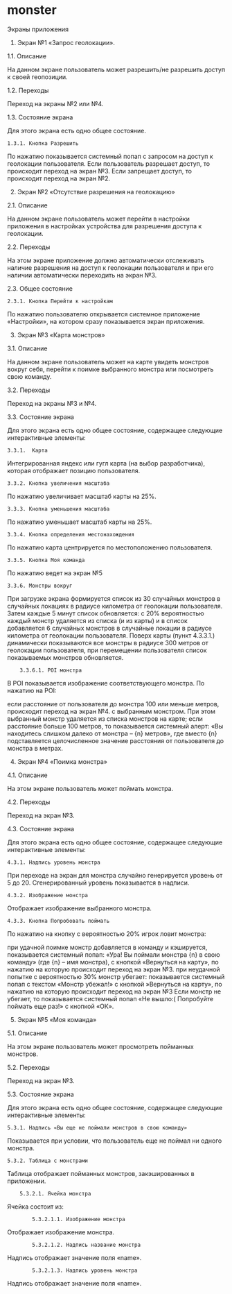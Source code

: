 # monster
Экраны приложения
1. Экран №1 «Запрос геолокации».

1.1. Описание

На данном экране пользователь может разрешить/не разрешить доступ к своей геопозиции. 

1.2. Переходы

Переход на экраны №2 или №4.

1.3. Состояние экрана

Для этого экрана есть одно общее состояние.

    1.3.1. Кнопка Разрешить

По нажатию показывается системный попап с запросом на доступ к геолокации пользователя. Если пользователь разрешает доступ, то происходит переход на экран №3. Если запрещает доступ, то происходит переход на экран №2.



2. Экран №2 «Отсутствие разрешения на геолокацию»

2.1. Описание

На данном экране пользователь может перейти в настройки приложения в настройках устройства для разрешения доступа к геолокации.

2.2. Переходы

На этом экране приложение должно автоматически отслеживать наличие разрешения на доступ к геолокации пользователя и при его наличии автоматически переходить на экран №3.

2.3. Общее состояние

    2.3.1. Кнопка Перейти к настройкам 

По нажатию пользователю открывается системное приложение «Настройки», на котором сразу показывается экран приложения.



3. Экран №3 «Карта монстров»

3.1. Описание

На данном экране пользователь может на карте увидеть монстров вокруг себя, перейти к поимке выбранного монстра или посмотреть свою команду. 

3.2. Переходы

Переход на экраны №3 и №4.

3.3. Состояние экрана

Для этого экрана есть одно общее состояние, содержащее следующие интерактивные элементы:

    3.3.1.  Карта

Интегрированная яндекс или гугл карта (на выбор разработчика), которая отображает позицию пользователя. 

    3.3.2. Кнопка увеличения масштаба

По нажатию увеличивает масштаб карты на 25%.

    3.3.3. Кнопка уменьшения масштаба

По нажатию уменьшает масштаб карты на 25%. 

    3.3.4. Кнопка определения местонахождения

По нажатию карта центрируется по местоположению пользователя.

    3.3.5. Кнопка Моя команда

По нажатию ведет на экран №5

    3.3.6. Монстры вокруг

При загрузке экрана формируется список из 30 случайных монстров в случайных локациях в радиусе километра от геолокации пользователя. Затем каждые 5 минут список обновляется: с 20% вероятностью каждый монстр удаляется из списка (и из карты) и в список добавляется 6 случайных монстров в случайные локации в радиусе километра от геолокации пользователя. Поверх карты (пункт 4.3.3.1.) динамически показываются все монстры в радиусе 300 метров от геолокации пользователя, при перемещении пользователя список показываемых монстров обновляется. 

        3.3.6.1. POI монстра

В POI показывается изображение соответствующего монстра. По нажатию на POI:

если расстояние от пользователя до монстра 100 или меньше метров, происходит переход на экран №4. с выбранным монстром. При этом выбранный монстр удаляется из списка монстров на карте;
если расстояние больше 100 метров, то показывается системный алерт: «Вы находитесь слишком далеко от монстра – {n} метров», где вместо {n} подставляется целочисленное значение расстояния от пользователя до монстра в метрах.


4. Экран №4 «Поимка монстра»

4.1. Описание

На этом экране пользователь может поймать монстра.

4.2. Переходы

Переход на экран №3.

4.3. Состояние экрана

Для этого экрана есть одно общее состояние, содержащее следующие интерактивные элементы:

    4.3.1. Надпись уровень монстра

При переходе на экран для монстра случайно генерируется уровень от 5 до 20. Сгенерированный уровень показывается в надписи.

    4.3.2. Изображение монстра 

Отображает изображение выбранного монстра. 

    4.3.3. Кнопка Попробовать поймать

По нажатию на кнопку с вероятностью 20% игрок ловит монстра:

при удачной поимке монстр добавляется в команду и кэшируется, показывается системный попап: «Ура! Вы поймали монстра {n} в свою команду» (где {n} – имя монстра), с кнопкой «Вернуться на карту», по нажатию на которую происходит переход на экран №3. 
при неудачной попытке с вероятностью 30% монстр убегает: показывается системный попап с текстом «Монстр убежал!» с кнопкой »Вернуться на карту», по нажатию на которую происходит переход на экран №3 Если монстр не убегает, то показывается системный попап «Не вышло:( Попробуйте поймать еще раз!» с кнопкой «ОК». 


5. Экран №5 «Моя команда»

5.1. Описание

На этом экране пользователь может просмотреть пойманных монстров.

5.2. Переходы

Переход на экран №3.

5.3. Состояние экрана

Для этого экрана есть одно общее состояние, содержащее следующие интерактивные элементы:

    5.3.1. Надпись «Вы еще не поймали монстров в свою команду»

Показывается при условии, что пользователь еще не поймал ни одного монстра.

    5.3.2. Таблица с монстрами

Таблица отображает пойманных монстров, закэшированных в приложении.

        5.3.2.1. Ячейка монстра

Ячейка состоит из:

            5.3.2.1.1. Изображение монстра

Отображает изображение монстра.

            5.3.2.1.2. Надпись название монстра

Надпись отображает значение поля «name».

            5.3.2.1.3. Надпись уровень монстра

Надпись отображает значение поля «name».

